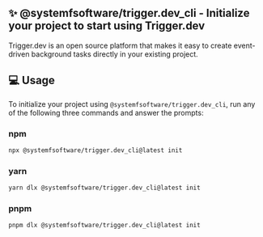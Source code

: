## ✨ @systemfsoftware/trigger.dev_cli - Initialize your project to start using Trigger.dev

Trigger.dev is an open source platform that makes it easy to create event-driven background tasks directly in your existing project.

## 💻 Usage

To initialize your project using `@systemfsoftware/trigger.dev_cli`, run any of the following three commands and answer the prompts:

### npm

```sh
npx @systemfsoftware/trigger.dev_cli@latest init
```

### yarn

```sh
yarn dlx @systemfsoftware/trigger.dev_cli@latest init
```

### pnpm

```sh
pnpm dlx @systemfsoftware/trigger.dev_cli@latest init
```
